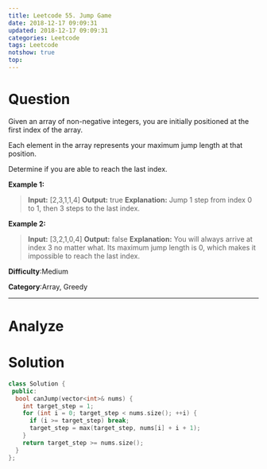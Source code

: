 ```yaml
---
title: Leetcode 55. Jump Game
date: 2018-12-17 09:09:31
updated: 2018-12-17 09:09:31
categories: Leetcode
tags: Leetcode
notshow: true
top:
---
```


# Question


Given an array of non-negative integers, you are initially positioned at the first index of the array.

Each element in the array represents your maximum jump length at that position.

Determine if you are able to reach the last index.

**Example 1:**

> **Input:** [2,3,1,1,4]
> **Output:** true
> **Explanation:** Jump 1 step from index 0 to 1, then 3 steps to the last index.

**Example 2:**

> **Input:** [3,2,1,0,4]
> **Output:** false
> **Explanation:** You will always arrive at index 3 no matter what. Its maximum jump length is 0, which makes it impossible to reach the last index.

**Difficulty**:Medium

**Category**:Array, Greedy

<!-- more -->

------------

# Analyze

# Solution

```cpp
class Solution {
 public:
  bool canJump(vector<int>& nums) {
    int target_step = 1;
    for (int i = 0; target_step < nums.size(); ++i) {
      if (i >= target_step) break;
      target_step = max(target_step, nums[i] + i + 1);
    }
    return target_step >= nums.size();
  }
};
```